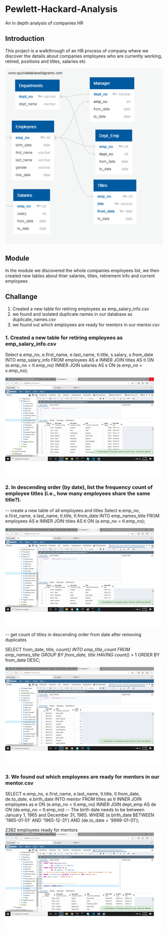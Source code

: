 
# Pewlett-Hackard-Analysis
An in depth analysis of companies HR

## Introduction 

This project is a walkthrough of an HR process of company where we discover the details 
about companies employees who are currently working, retired, positions and titles, salaries etc

!['ERD'](images/EmployeeDB.png)

## Module
In the module we discovered the whole companies employees list, we then created new tables about
thier salaries, titles, retirement info and current employees

## Challange
 
1. Created a new table for retiring employees as emp_salary_info.csv
2. we found and isolated duplicate names in our database as duplicate_names.csv
3. we found out which employees are ready for mentors in our mentor.csv


### 1. Created a new table for retiring employees as emp_salary_info.csv
Select 
  e.emp_no,
  e.first_name, 
  e.last_name,
  tl.title, 
  s.salary, 
  s.from_date
INTO emp_salary_info
FROM employees AS e
INNER JOIN titles AS tl
ON (e.emp_no = tl.emp_no)
INNER JOIN salaries AS s
ON (e.emp_no = s.emp_no);


![''](images/employee_salary_information.png)


### 2. In descending order (by date), list the frequency count of employee titles (i.e., how many employees share the same title?).
-- create a new table of all employees and titles
Select 
        e.emp_no,
        e.first_name, 
        e.last_name,
        tl.title, 
        tl.from_date
INTO emp_names_title
FROM employees AS e
INNER JOIN titles AS tl
ON (e.emp_no = tl.emp_no);

![''](images/all_employee_titles.png)

-- get count of titles in descending order from date after removing duplicates

SELECT
	from_date,
	title,
count(*)
INTO emp_title_count
FROM emp_names_title
GROUP BY
  from_date,
  title
HAVING count(*) > 1
ORDER BY from_date DESC;

![''](images/employees_with_same_titles.png)



### 3. We found out which employees are ready for mentors in our mentor.csv

SELECT 
        e.emp_no,
        e.first_name,
        e.last_name,
        tl.title,
        tl.from_date,
        de.to_date,
        e.birth_date
INTO mentor
FROM titles as tl
INNER JOIN employees as e
	ON (e.emp_no = tl.emp_no)
INNER JOIN dept_emp AS de
        ON (de.emp_no = tl.emp_no)
-- The birth date needs to be between January 1, 1965 and December 31, 1965.
WHERE (e.birth_date BETWEEN '1965-01-01' AND '1965-12-31')
AND (de.to_date = '9999-01-01');


2382 employees ready for mentors
![''](images/mentors.png)


